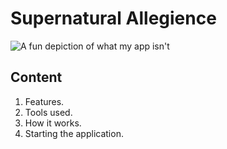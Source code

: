 # Supernatural Allegience
![A fun depiction of what my app isn't](https://img.favpng.com/24/9/15/social-media-marketing-clip-art-social-network-advertising-png-favpng-AKnf5ZnsrsVWNkZkXjkXTxWuj.jpg)
## Content
1. Features.
2. Tools used.
3. How it works.
4. Starting the application.
